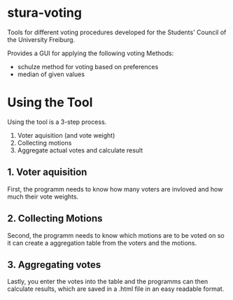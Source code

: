 # stura-voting
Tools for different voting procedures developed for the Students' Council of 
the University Freiburg.

Provides a GUI for applying the following voting Methods:
- schulze method for voting based on preferences
- median of given values

# Using the Tool

Using the tool is a 3-step process.
1. Voter aquisition (and vote weight)
2. Collecting motions
3. Aggregate actual votes and calculate result

## 1. Voter aquisition

First, the programm needs to know how many voters are invloved 
and how much their vote weights.

## 2. Collecting Motions

Second, the programm needs to know which motions are to be voted 
on so it can create a aggregation table from the voters and the 
motions.

## 3. Aggregating votes

Lastly, you enter the votes into the table and the programms can 
then calculate results, which are saved in a .html file in an 
easy readable format.
